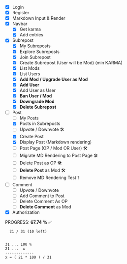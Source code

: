 - [x] Login
- [x] Register
- [x] Markdown Input & Render
- [x] Navbar
  - [x] Get karma
  - [x] Add entries
- [x] Subrepost
  - [x] My Subreposts
  - [x] Explore Subreposts
  - [x] Join Subrepost
  - [x] Create Subrepost (User will be Mod) (min KARMA)
  - [x] List Mods
  - [x] List Users
  - [x] **Add Mod / Upgrade User as Mod**
  - [x] **Add User**
  - [x] Add User as User
  - [x] **Ban User / Mod**
  - [x] **Downgrade Mod**
  - [x] **Delete Subrepost**
- [ ] Post
  - [ ] My Posts
  - [x] Posts in Subreposts
  - [ ] Upvote / Downvote 🛠
  - [x] Create Post
  - [x] Display Post (Markdown rendering)
  - [ ] Post Page (OP / Mod OR User) 🛠
  - [ ] Migrate MD Rendering to Post Page 🛠
  - [ ] Delete Post as OP 🛠
  - [ ] **Delete Post** as Mod 🛠
  - [ ] Remove MD Rendering Test ❗️
- [ ] Comment
  - [ ] Upvote / Downvote
  - [ ] Add Comment to Post
  - [ ] Delete Comment As OP
  - [ ] **Delete Comment** as Mod
- [x] Authorization

PROGRESS: **67.74 %** ✅
```
  21 / 31 (10 left)
```

```

31 ... 100 %
21 ...  x
-------------
x = ( 21 * 100 ) / 31

```
